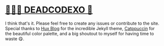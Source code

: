 [🌻👻🐻 DEADCODEXO 👋](https://deadcodexo.github.io)
================================



I think that's it. Please feel free to create any issues or contribute to the site. Special thanks to [Hux Blog](https://github.com/Huxpro/huxpro.github.io) for the incredible Jekyll theme, [Catppuccin](https://github.com/catppuccin/catppuccin) for the beautiful color palette, and a big shoutout to myself for having time to waste 😋.
